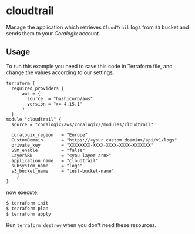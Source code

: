 # cloudtrail

Manage the application which retrieves `CloudTrail` logs from `S3` bucket and sends them to your *Coralogix* account.

## Usage

To run this example you need to save this code in Terraform file, and change the values according to our settings.

```hcl
terraform {
  required_providers {
      aws = {
        source  = "hashicorp/aws"
        version = ">= 4.15.1"
      }
  }
module "cloudtrail" {
  source = "coralogix/aws/coralogix//modules/cloudtrail"

  coralogix_region   = "Europe"
  CustomDomain       = "https://<your custom doamin>/api/v1/logs"
  private_key        = "XXXXXXXX-XXXX-XXXX-XXXX-XXXXXXX"
  SSM_enable         = "false"
  LayerARN           = "<you layer arn>"
  application_name   = "cloudtrail"
  subsystem_name     = "logs"
  s3_bucket_name     = "test-bucket-name"
    }
}
```
now execute:
```bash
$ terraform init
$ terraform plan
$ terraform apply
```

Run `terraform destroy` when you don't need these resources.

